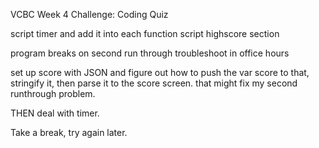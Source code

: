 VCBC Week 4 Challenge: Coding Quiz

<!-- todo -->
script timer and add it into each function
script highscore section



program breaks on second run through troubleshoot in office hours

set up score with JSON and figure out how to push the var score to that, stringify it, then parse it to the score screen. that might fix my second runthrough problem.

THEN deal with timer.

Take a break, try again later.